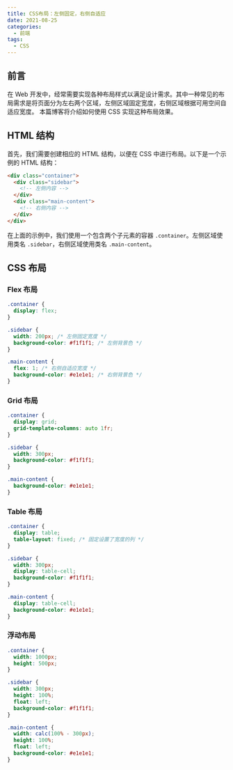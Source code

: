 ```yaml
---
title: CSS布局：左侧固定，右侧自适应
date: 2021-08-25
categories:
  - 前端
tags:
  - CSS
---
```


## 前言

在 Web 开发中，经常需要实现各种布局样式以满足设计需求。其中一种常见的布局需求是将页面分为左右两个区域，左侧区域固定宽度，右侧区域根据可用空间自适应宽度。
本篇博客将介绍如何使用 CSS 实现这种布局效果。

## HTML 结构

首先，我们需要创建相应的 HTML 结构，以便在 CSS 中进行布局。以下是一个示例的 HTML 结构：

```html
<div class="container">
  <div class="sidebar">
    <!-- 左侧内容 -->
  </div>
  <div class="main-content">
    <!-- 右侧内容 -->
  </div>
</div>
```

在上面的示例中，我们使用一个包含两个子元素的容器 `.container`。左侧区域使用类名 `.sidebar`，右侧区域使用类名 `.main-content`。

## CSS 布局

### Flex 布局

```css
.container {
  display: flex;
}

.sidebar {
  width: 200px; /* 左侧固定宽度 */
  background-color: #f1f1f1; /* 左侧背景色 */
}

.main-content {
  flex: 1; /* 右侧自适应宽度 */
  background-color: #e1e1e1; /* 右侧背景色 */
}
```

### Grid 布局

```css
.container {
  display: grid;
  grid-template-columns: auto 1fr;
}

.sidebar {
  width: 300px;
  background-color: #f1f1f1;
}

.main-content {
  background-color: #e1e1e1;
}
```

### Table 布局

```css
.container {
  display: table;
  table-layout: fixed; /* 固定设置了宽度的列 */
}

.sidebar {
  width: 300px;
  display: table-cell;
  background-color: #f1f1f1;
}

.main-content {
  display: table-cell;
  background-color: #e1e1e1;
}
```

### 浮动布局

```css
.container {
  width: 1000px;
  height: 500px;
}

.sidebar {
  width: 300px;
  height: 100%;
  float: left;
  background-color: #f1f1f1;
}

.main-content {
  width: calc(100% - 300px);
  height: 100%;
  float: left;
  background-color: #e1e1e1;
}
```
